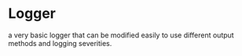 # Logger
a very basic logger that can be modified easily to use different output methods and logging severities.